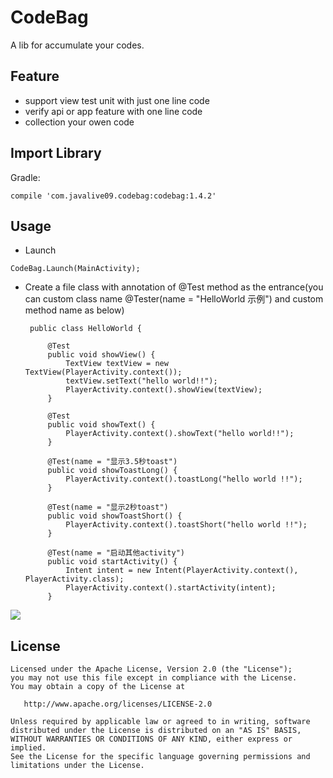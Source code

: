 CodeBag
======

A lib for accumulate your codes.


Feature
--------
- support view test unit with just one line code
- verify api or app feature with one line code
- collection your owen code



Import Library
--------

Gradle:
```
compile 'com.javalive09.codebag:codebag:1.4.2'
```

Usage
---------------------
-  Launch
```
CodeBag.Launch(MainActivity);
```
-  Create a file class with annotation of @Test method as the entrance(you can custom class name  @Tester(name = 
"HelloWorld 示例") and custom method name as below)

        public class HelloWorld {
        
            @Test
            public void showView() {
                TextView textView = new TextView(PlayerActivity.context());
                textView.setText("hello world!!");
                PlayerActivity.context().showView(textView);
            }
        
            @Test
            public void showText() {
                PlayerActivity.context().showText("hello world!!");
            }
        
            @Test(name = "显示3.5秒toast")
            public void showToastLong() {
                PlayerActivity.context().toastLong("hello world !!");
            }
        
            @Test(name = "显示2秒toast")
            public void showToastShort() {
                PlayerActivity.context().toastShort("hello world !!");
            }
        
            @Test(name = "启动其他activity")
            public void startActivity() {
                Intent intent = new Intent(PlayerActivity.context(), PlayerActivity.class);
                PlayerActivity.context().startActivity(intent);
            }

![](http://peter-1254131086.file.myqcloud.com/code-helloword-2018-01132130.jpg)

License
-------

    Licensed under the Apache License, Version 2.0 (the "License");
    you may not use this file except in compliance with the License.
    You may obtain a copy of the License at

       http://www.apache.org/licenses/LICENSE-2.0

    Unless required by applicable law or agreed to in writing, software
    distributed under the License is distributed on an "AS IS" BASIS,
    WITHOUT WARRANTIES OR CONDITIONS OF ANY KIND, either express or implied.
    See the License for the specific language governing permissions and
    limitations under the License.
    
